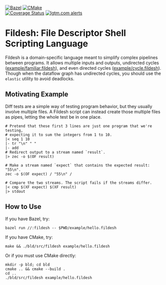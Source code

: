 [![Bazel](https://github.com/fildesh/fildesh/actions/workflows/bazel.yml/badge.svg)](https://github.com/fildesh/fildesh/actions/workflows/bazel.yml)
[![CMake](https://github.com/fildesh/fildesh/actions/workflows/cmake.yml/badge.svg)](https://github.com/fildesh/fildesh/actions/workflows/cmake.yml)
\
[![Coverage Status](https://coveralls.io/repos/github/fildesh/fildesh/badge.svg?branch=trunk)](https://coveralls.io/github/fildesh/fildesh?branch=trunk)
[![lgtm.com alerts](https://img.shields.io/lgtm/alerts/g/fildesh/fildesh.svg?logo=lgtm&logoWidth=18)](https://lgtm.com/projects/g/fildesh/fildesh/alerts/)

# Fildesh: File Descriptor Shell Scripting Language

Fildesh is a domain-specific language meant to simplify complex pipelines between programs.
It allows multiple inputs and outputs, undirected cycles ([example/familiar.fildesh](example/familiar.fildesh)), and even directed cycles ([example/cycle.fildesh](example/cycle.fildesh)).
Though when the dataflow graph has undirected cycles, you should use the `elastic` utility to avoid deadlocks.

## Motivating Example

Diff tests are a simple way of testing program behavior, but they usually involve multiple files.
A Fildesh script can instead create those multiple files as pipes, letting the whole test be in one place.

```shell
# Pretend that these first 3 lines are just one program that we're testing,
# expecting it to sum the integers from 1 to 10.
|< seq 1 10
|- tr "\n" " "
|- add
# Redirect output to a stream named `result`.
|> zec -o $(OF result)

# Make a stream named `expect` that contains the expected result: "55\n".
zec -o $(OF expect) / "55\n" /

# Compare the two streams. The script fails if the streams differ.
|< cmp $(XF expect) $(XF result)
|> stdout
```

## How to Use

If you have Bazel, try:
```shell
bazel run //:fildesh -- $PWD/example/hello.fildesh
```

If you have CMake, try:
```shell
make && ./bld/src/fildesh example/hello.fildesh
```
Or if you must use CMake directly:
```shell
mkdir -p bld; cd bld
cmake .. && cmake --build .
cd ..
./bld/src/fildesh example/hello.fildesh
```


